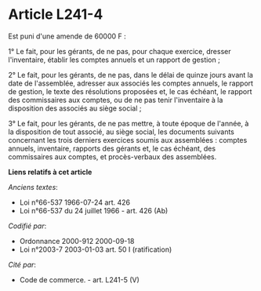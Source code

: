 # Article L241-4

Est puni d'une amende de 60000 F :

1° Le fait, pour les gérants, de ne pas, pour chaque exercice, dresser l'inventaire, établir les comptes annuels et un
rapport de gestion ;

2° Le fait, pour les gérants, de ne pas, dans le délai de quinze jours avant la date de l'assemblée, adresser aux associés
les comptes annuels, le rapport de gestion, le texte des résolutions proposées et, le cas échéant, le rapport des
commissaires aux comptes, ou de ne pas tenir l'inventaire à la disposition des associés au siège social ;

3° Le fait, pour les gérants, de ne pas mettre, à toute époque de l'année, à la disposition de tout associé, au siège social,
les documents suivants concernant les trois derniers exercices soumis aux assemblées : comptes annuels, inventaire, rapports
des gérants et, le cas échéant, des commissaires aux comptes, et procès-verbaux des assemblées.

**Liens relatifs à cet article**

_Anciens textes_:

  - Loi n°66-537 1966-07-24 art. 426
  - Loi n°66-537 du 24 juillet 1966 - art. 426 (Ab)

_Codifié par_:

  - Ordonnance 2000-912 2000-09-18
  - Loi n°2003-7 2003-01-03 art. 50 I (ratification)

_Cité par_:

  - Code de commerce. - art. L241-5 (V)
